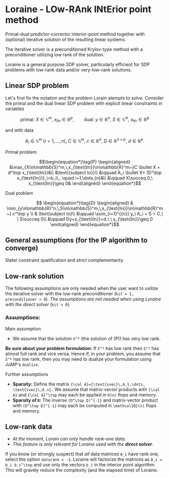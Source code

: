 # Loraine - LOw-RAnk INtErior point method
	
Primal-dual predictor-corrector interior-point method together with (optional) iterative solution of the resulting linear systems.

The iterative solver is a preconditioned Krylov-type method with a preconditioner utilizing low rank of the solution.

Loraine is a general purpose SDP solver, particularly efficient for SDP problems with low-rank data and/or very-low-rank solutions.


## Linear SDP problem
Let's first fix the notation and the problem Lorain atempts to solve.
Consider the primal and the dual linear SDP problem with explicit linear constraints in variables 

```math
\text{primal:}\ X \in \mathbb{S}^m,\ x_{\text{lin}}\in \mathbb{R}^p,\qquad 
\text{dual:}\ y \in \mathbb{R}^n,\ S \in \mathbb{S}^m,\ s_{\text{lin}} \in \mathbb{R}^p
```

and with data

```math
A_i \in \mathbb{S}^m\ (i=1,\ldots,n),\ C \in \mathbb{S}^m,\ c\in{\mathbb R}^n,\ D\in{\mathbb R}^{n\times p},\ d\in{\mathbb R}^p.
```

Primal problem
```math
\begin{equation*}\tag{P}
\begin{aligned}
&\max_{X\in\mathbb{S}^m,\,x_{\text{lin}}\in\mathbb{R}^m~}C \bullet X + d^\top x_{\text{lin}}&\\
&\text{{subject to}}\\ 
&\qquad A_i \bullet X+ (D^\top x_{\text{lin}})_i=b_i\,, \quad i=1,\dots,{n}&\\
&\qquad X\succeq 0,\  x_{\text{lin}}\geq 0& 
\end{aligned}
\end{equation*}
```
Dual problem
```math
		\begin{equation*}\tag{D}
	\begin{aligned}
	& \min_{y\in\mathbb{R}^n,\,S\in\mathbb{S}^m,\,s_{\text{lin}}\in\mathbb{R}^m~} c^\top y \\
	& \text{subject to}\\
	&\qquad \sum_{i=1}^{{n}} y_i A_i + S = C,\ \ S\succeq 0\\
	&\qquad Dy+s_{\text{lin}}=d,\ \	s_{\text{lin}}\geq 0
	\end{aligned}
    \end{equation*}
```


## General assumptions (for the IP algorithm to converge)
Slater constraint qualification and strict complementarity

## Low-rank solution
The following assumptions are only needed when the user want to usilize the iterative solver with the low-rank preconditioner (`kit = 1, preconditioner > 0`). *The assumptions are not needed when using Loraine with the direct solver* (`kit = 0`).

### Assumptions:
Main assumption
- We assume that the solution ``X^*`` (the solution of (P)) has very low rank.
	
**Be sure about your problem formulation:** If ``X^*`` has low rank then ``S^*`` has almost full rank and vice versa. Hence if, in your problem, you assume that ``S^*`` has low rank, then you may need to dualize your formulation using JuMP's `dualize`.

Further assumptions

- **Sparsity:** Define the matrix ``{\cal A}=[\text{svec}\,A_1,\dots, \text{svec}\,A_n].`` We assume that matrix-vector products with ``{\cal A}`` and ``{\cal A}^\top`` may each be applied in ``O(n)`` flops and memory.
- **Sparsity of ``D``:** The inverse ``(D^\top D)^{-1}`` and matrix-vector product with ``(D^\top D)^{-1}`` may each be computed in ``\mathcal{O}(n)`` flops and memory.

## Low-rank data
- *At the moment, Lorain can only handle rank-one data.*
- *This feature is only relevant for Loraine used with the **direct solver**.*

If you know (or strongly suspect) that *all* data matrices ``A_i`` have rank one, select the option `datarank = -1`. Loraine will factorize the matrices as ``A_i = b_i b_i^\top`` and use only the vectors ``b_i`` in the interior point algorithm. This will gravely reduce the complexity (and the elapsed time) of Loraine.